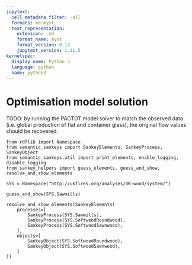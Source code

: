 ```yaml
---
jupytext:
  cell_metadata_filter: -all
  formats: md:myst
  text_representation:
    extension: .md
    format_name: myst
    format_version: 0.13
    jupytext_version: 1.11.5
kernelspec:
  display_name: Python 3
  language: python
  name: python3
---
```


# Optimisation model solution

TODO: by running the PACTOT model solver to match the observed data (i.e. global production of flat and container glass), the original flow values should be recovered.

```{code-cell} ipython3
from rdflib import Namespace
from semantic_sankeys import SankeyElements, SankeyProcess, SankeyObject
from semantic_sankeys.util import print_elements, enable_logging, disable_logging
from sankey_helpers import guess_elements, guess_and_show, resolve_and_show_elements

SYS = Namespace("http://ukfires.org/analyses/UK-wood/system/")
```

```{code-cell} ipython3
guess_and_show(SYS.Sawmills)
```

```{code-cell} ipython3
resolve_and_show_elements(SankeyElements(
    processes=[
        SankeyProcess(SYS.Sawmills),
        SankeyProcess(SYS.SoftwoodRoundwood),
        SankeyProcess(SYS.SoftwoodSawnwood),
    ],
    objects=[
        SankeyObject(SYS.SoftwoodRoundwood),
        SankeyObject(SYS.SoftwoodSawnwood),
    ]
))
```
